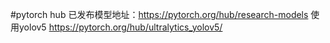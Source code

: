 #pytorch hub
已发布模型地址：https://pytorch.org/hub/research-models
使用yolov5 https://pytorch.org/hub/ultralytics_yolov5/